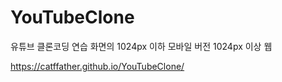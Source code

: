 # YouTubeClone

유튜브 클론코딩 연습
화면의 1024px 이하 모바일 버전
1024px 이상 웹

https://catffather.github.io/YouTubeClone/ 
